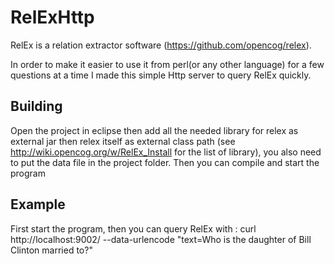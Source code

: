 # RelExHttp
RelEx is a relation extractor software (https://github.com/opencog/relex).

In order to make it easier to use it from perl(or any other language) for a few questions at a time I made this simple Http server to query RelEx quickly.


## Building
Open the project in eclipse then add all the needed library for relex as external jar then relex itself as external class path (see http://wiki.opencog.org/w/RelEx_Install for the list of library), you also need to put the data file in the project folder. Then you can compile and start the program

## Example
First start the program, then you can query RelEx with : curl http://localhost:9002/ --data-urlencode "text=Who is the daughter of Bill Clinton married to?"
